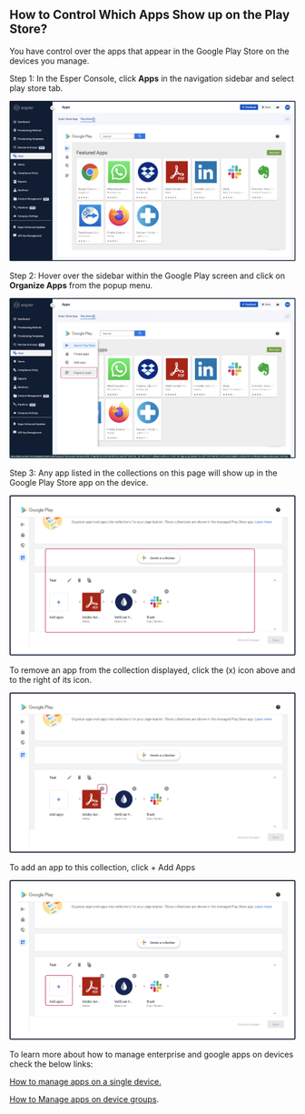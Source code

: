 ## How to Control Which Apps Show up on the Play Store?

  

You have control over the apps that appear in the Google Play Store on the devices you manage.

Step 1: In the Esper Console, click **Apps** in the navigation sidebar and select play store tab.

  

![](./images/control/1-apps.png)

Step 2: Hover over the sidebar within the Google Play screen and click on **Organize Apps** from the popup menu.

![](./images/control/2-organize.png)

Step 3: Any app listed in the collections on this page will show up in the Google Play Store app on the device.

![](./images/control/3-applist.png)

To remove an app from the collection displayed, click the (x) icon above and to the right of its icon.

![](./images/control/4-remove.png)

To add an app to this collection, click + Add Apps

![](./images/control/5-add.png)

To learn more about how to manage enterprise and google apps on devices check the below links:

[How to manage apps on a single device.](../devices-groups/apps-device.md)

[How to Manage apps on device groups](../devices-groups/group-apps.md).